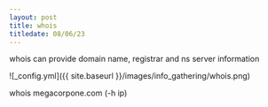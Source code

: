 ```yaml
---
layout: post
title: whois
titledate: 08/06/23
---
```


whois can provide domain name, registrar and ns server information

![_config.yml]({{ site.baseurl }}/images/info_gathering/whois.png)

whois megacorpone.com (-h ip)